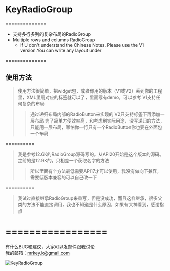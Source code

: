 # KeyRadioGroup
==============
* 支持多行多列的复杂布局的RadioGroup<br>
* Multiple rows and columns RadioGroup<br>
    * If U don't understand the Chinese Notes. Please use the V1 version.You can write any layout under <KeyRadioGroupV1>

==============
## 使用方法
>使用方法很简单，把widget包，或者你用的版本（V1或V2）丢到你的工程里，XML里用对应的标签就可以了，里面写有demo，可以参考
>V1支持任何复杂的布局
>>通过递归布局内部的RadioButton来实现的
>V2只支持标签下再添加一层布局
>>为了简单方便效率高，和考虑到实际用途，没写递归的方法，只能用一层布局，哪怕你一行只有一个RadioButton你也要在外面包一个布局

==========
>我是参考12.6K的RadioGroup源码写的。从API20开始是这个版本的源码。之前的是12.9K的，只相差一个获取名字的方法
>>所以里面有个方法最低需要API17才可以使用，我没有做向下兼容，需要低版本兼容的可以自己改一下

==========
>我试过直接继承RadioGroup来重写，但是没成功，而且这样继承，很多父类的方法不能直接调用，我也不知道是什么原因，如果有大神看到，感谢指点

=================
=================
有什么BUG和建议，大家可以发邮件跟我讨论<br>
我的邮箱：mrkey.k@gmail.com

![KeyRadioGroup](http://thumbnail0.baidupcs.com/thumbnail/9d8d54e89ad47968d0f0fbb163500a8b?fid=2989218704-250528-667390413110566&time=1480255200&rt=sh&sign=FDTAER-DCb740ccc5511e5e8fedcff06b081203-QPLi7b0gCHoOfAGerbaU13d1yhc%3D&expires=8h&chkv=0&chkbd=0&chkpc=&dp-logid=7698389037000310722&dp-callid=0&size=c710_u400&quality=100)
